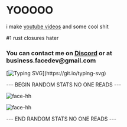 <h1 align="left">YOOOOO</h1>

i make [youtube videos](https://www.youtube.com/FaceDevStuff) and some cool shit

#1 rust closures hater

<h3 align="left">
  You can contact me on <a href='https://discord.gg/EKQtnY8Z9h'>Discord</a> or at business.facedev@gmail.com
</h3>

[![Typing SVG](https://readme-typing-svg.herokuapp.com?size=30&lines=Touch+some+grass.)](https://git.io/typing-svg)

--- BEGIN RANDOM STATS NO ONE READS ---

![face-hh](https://github-readme-stats.vercel.app/api?username=face-hh&show_icons=true&theme=tokyonight&hide=["issues"])

![face-hh](https://github-readme-stats.vercel.app/api/top-langs?username=face-hh&show_icons=true&theme=tokyonight&layout=compact)

--- END RANDOM STATS NO ONE READS ---
